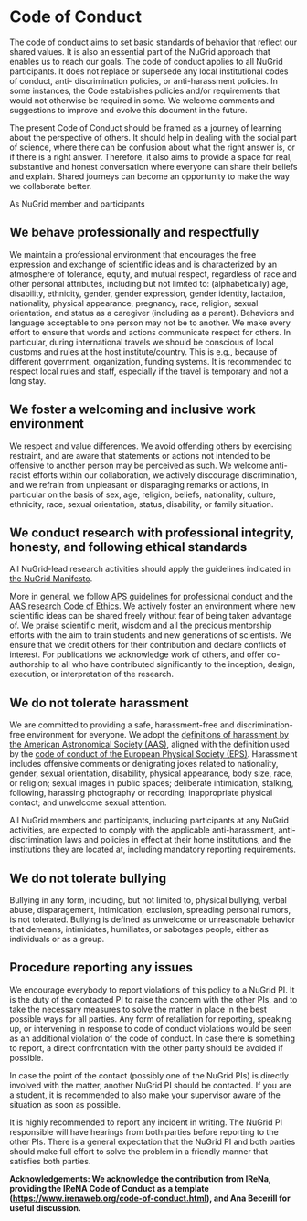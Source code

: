 # Code of Conduct

The code of conduct aims to set basic standards of behavior that reflect our shared values. It is also an essential part of the NuGrid approach that enables us to reach our goals. The code of conduct applies to all NuGrid participants. It does not replace or supersede any local institutional codes of conduct, anti- discrimination policies, or anti-harassment policies. In some instances, the Code establishes policies and/or requirements that would not otherwise be required in some. We welcome comments and suggestions to improve and evolve this document in the future.

The present Code of Conduct should be framed as a journey of learning about the perspective of others. It should help in dealing with the social part of science, where there can be confusion about what the right answer is, or if there is a right answer. Therefore, it also aims to provide a space for real, substantive and honest conversation where everyone can share their beliefs and explain. Shared journeys can become an opportunity to make the way we collaborate better.

As NuGrid member and participants

## We behave professionally and respectfully

We maintain a professional environment that encourages the free expression and exchange of scientific ideas and is characterized by an atmosphere of tolerance, equity, and mutual respect, regardless of race and other personal attributes, including but not limited to: (alphabetically) age, disability, ethnicity, gender, gender expression, gender identity, lactation, nationality, physical appearance, pregnancy, race, religion, sexual orientation, and status as a caregiver (including as a parent). Behaviors and language acceptable to one person may not be to another. We make every effort to ensure that words and actions communicate respect for others. In particular, during international travels we should be conscious of local customs and rules at the host institute/country. This is e.g., because of different government, organization, funding systems. It is recommended to respect local rules and staff, especially if the travel is temporary and not a long stay. 

## We foster a welcoming and inclusive work environment

We respect and value differences. We avoid offending others by exercising restraint, and are aware that statements or actions not intended to be offensive to another person may be perceived as such. We welcome anti-racist efforts within our collaboration, we actively discourage discrimination, and we refrain from unpleasant or disparaging remarks or actions, in particular on the basis of sex, age, religion, beliefs, nationality, culture, ethnicity, race, sexual orientation, status, disability, or family situation.

## We conduct research with professional integrity, honesty, and following ethical standards

All NuGrid-lead research activities should apply the guidelines indicated in [the NuGrid Manifesto](https://github.com/NuGrid/nugrid.github.io/blob/master/content/manifesto.md).

More in general, we follow [APS guidelines for professional conduct](https://www.aps.org/policy/statements/02_2.cfm) and the [AAS research Code of Ethics](https://aas.org/policies/ethics#research). We actively foster an environment where new scientific ideas can be shared freely without fear of being taken advantage of. We praise scientific merit, wisdom and all the precious mentorship efforts with the aim to train students and new generations of scientists. We ensure that we credit others for their contribution and declare conflicts of interest. For publications we acknowledge work of others, and offer co-authorship to all who have contributed significantly to the inception, design, execution, or interpretation of the research.

## We do not tolerate harassment

We are committed to providing a safe, harassment-free and discrimination-free environment for everyone. We adopt the [definitions of harassment by the American Astronomical Society (AAS)](https://aas.org/policies/anti-harassment-policy-aas-division-meetings-activities), aligned with the definition used by the [code of conduct of the European Physical Society (EPS)](https://www.eps.org/page/CodeOfConduct). Harassment includes offensive comments or denigrating jokes related to nationality, gender, sexual orientation, disability, physical appearance, body size, race, or religion; sexual images in public spaces; deliberate intimidation, stalking, following, harassing photography or recording; inappropriate physical contact; and unwelcome sexual attention.

All NuGrid members and participants, including participants at any NuGrid activities, are expected to comply with the applicable anti-harassment, anti-discrimination laws and policies in effect at their home institutions, and the institutions they are located at, including mandatory reporting requirements.

## We do not tolerate bullying

Bullying in any form, including, but not limited to, physical bullying, verbal abuse, disparagement, intimidation, exclusion, spreading personal rumors, is not tolerated. Bullying is defined as unwelcome or unreasonable behavior that demeans, intimidates, humiliates, or sabotages people, either as individuals or as a group.


## Procedure reporting any issues

We encourage everybody to report violations of this policy to a NuGrid PI. It is the duty of the contacted PI to raise the concern with the other PIs, and to take the necessary measures to solve the matter in place in the best possible ways for all parties. Any form of retaliation for reporting, speaking up, or intervening in response to code of conduct violations would be seen as an additional violation of the code of conduct. In case there is something to report, a direct confrontation with the other party should be avoided if possible. 

In case the point of the contact (possibly one of the NuGrid PIs) is directly involved with the matter, another NuGrid PI should be contacted. If you are a student, it is recommended to also make your supervisor aware of the situation as soon as possible. 

It is highly recommended to report any incident in writing. The NuGrid PI responsible will have hearings from both parties before reporting to the other PIs. There is a general expectation that the NuGrid PI and both parties should make full effort to solve the problem in a friendly manner that satisfies both parties. 



**Acknowledgements: We acknowledge the contribution from IReNa, providing the IReNA Code of Conduct as a template (https://www.irenaweb.org/code-of-conduct.html), and Ana Becerill 
for useful discussion.**  
